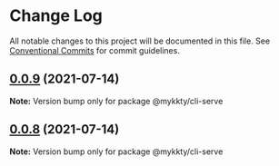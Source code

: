 # Change Log

All notable changes to this project will be documented in this file.
See [Conventional Commits](https://conventionalcommits.org) for commit guidelines.

## [0.0.9](https://github.com/willson-wang/lerna-demo/compare/@mykkty/cli-serve@0.0.8...@mykkty/cli-serve@0.0.9) (2021-07-14)

**Note:** Version bump only for package @mykkty/cli-serve





## [0.0.8](https://github.com/willson-wang/lerna-demo/compare/@mykkty/cli-serve@0.0.7...@mykkty/cli-serve@0.0.8) (2021-07-14)

**Note:** Version bump only for package @mykkty/cli-serve

